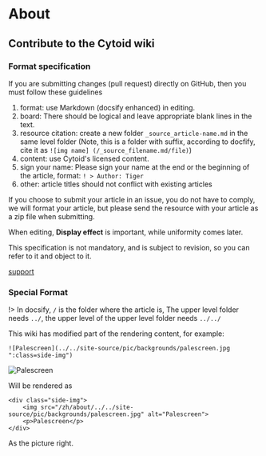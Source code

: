 # About 

## Contribute to the Cytoid wiki

### Format specification

If you are submitting changes (pull request) directly on GitHub, then you must follow these guidelines

1. format: use Markdown (docsify enhanced) in editing.
2. board: There should be logical and leave appropriate blank lines in the text.
3. resource citation: create a new folder `_source_article-name.md` in the same level folder (Note, this is a folder with suffix, according to docfify, cite it as `![img name] (/_source_filename.md/file)`)
4. content: use Cytoid's licensed content.
5. sign your name: Please sign your name at the end or the beginning of the article, format: `! > Author: Tiger`
6. other: article titles should not conflict with existing articles

If you choose to submit your article in an issue, you do not have to comply, we will format your article, but please send the resource with your article as a zip file when submitting.

When editing, **Display effect** is important, while uniformity comes later.

This specification is not mandatory, and is subject to revision, so you can refer to it and object to it.

[support](../site-source/part/support.md ':include')


### Special Format

!> In docsify, `/` is the folder where the article is, The upper level folder needs `../`, the upper level of the upper level folder needs `../../`

This wiki has modified part of the rendering content, for example:

~~~
![Palescreen](../../site-source/pic/backgrounds/palescreen.jpg ":class=side-img")
~~~

![Palescreen](../../site-source/pic/backgrounds/palescreen.jpg ":class=side-img")

Will be rendered as

~~~
<div class="side-img">
    <img src="/zh/about/../../site-source/pic/backgrounds/palescreen.jpg" alt="Palescreen">
    <p>Palescreen</p>
</div>
~~~
As the picture right.



